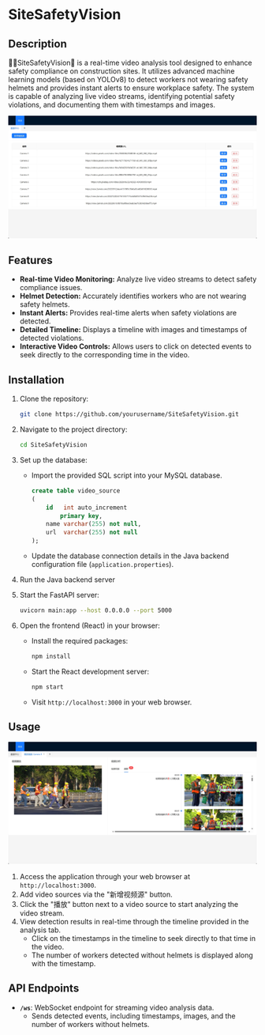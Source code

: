 # SiteSafetyVision

## Description

👷‍♂️SiteSafetyVision👷 is a real-time video analysis tool designed to enhance safety compliance on construction sites. It utilizes advanced machine learning models (based on YOLOv8) to detect workers not wearing safety helmets and provides instant alerts to ensure workplace safety. The system is capable of analyzing live video streams, identifying potential safety violations, and documenting them with timestamps and images.

![SiteSafetyVision HomePage](images/screenshot1.png)

## Features

- **Real-time Video Monitoring:** Analyze live video streams to detect safety compliance issues.
- **Helmet Detection:** Accurately identifies workers who are not wearing safety helmets.
- **Instant Alerts:** Provides real-time alerts when safety violations are detected.
- **Detailed Timeline:** Displays a timeline with images and timestamps of detected violations.
- **Interactive Video Controls:** Allows users to click on detected events to seek directly to the corresponding time in the video.

## Installation

1. Clone the repository:

	```bash
	git clone https://github.com/yourusername/SiteSafetyVision.git
	```

2. Navigate to the project directory:

	```bash
	cd SiteSafetyVision
	```

3. Set up the database:

	- Import the provided SQL script  into your MySQL database.

		````sql
		create table video_source
		(
		    id   int auto_increment
		        primary key,
		    name varchar(255) not null,
		    url  varchar(255) not null
		);
		````

	- Update the database connection details in the Java backend configuration file (`application.properties`).

4. Run the Java backend server

5. Start the FastAPI server:

	```bash
	uvicorn main:app --host 0.0.0.0 --port 5000
	```

6. Open the frontend (React) in your browser:

	- Install the required packages:

		```bash
		npm install
		```

	- Start the React development server:

		```bash
		npm start
		```

	- Visit `http://localhost:3000` in your web browser.

## Usage

![SiteSafetyVision VideoPlayer](images/screenshot2.png)

1. Access the application through your web browser at `http://localhost:3000`.
2. Add video sources via the "新增视频源" button.
3. Click the "播放" button next to a video source to start analyzing the video stream.
4. View detection results in real-time through the timeline provided in the analysis tab.
	- Click on the timestamps in the timeline to seek directly to that time in the video.
	- The number of workers detected without helmets is displayed along with the timestamp.

## API Endpoints

- **`/ws`**: WebSocket endpoint for streaming video analysis data.
	- Sends detected events, including timestamps, images, and the number of workers without helmets.

